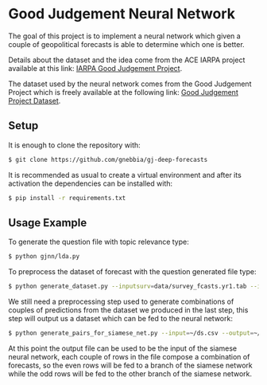 # Good Judgement Neural Network

The goal of this project is to implement a neural network which given a couple of geopolitical forecasts is able 
to determine which one is better.

Details about the dataset and the idea come from the ACE IARPA project
available at this link:
[IARPA Good Judgement
Project](https://www.dni.gov/index.php/newsroom/press-releases/item/1751-iarpa-announces-publication-of-data-from-the-good-judgment-project
"IARPA Good Judgement Project").

The dataset used by the neural network comes from the Good Judgement Project 
which is freely available at the following link:
[Good Judgement Project Dataset](https://doi.org/10.7910/DVN/BPCDH5
"Good Judgement Project Dataset").

## Setup

It is enough to clone the repository with:
```bash 
$ git clone https://github.com/gnebbia/gj-deep-forecasts
```

It is recommended as usual to create a virtual environment and after its activation 
the dependencies can be installed with:
```bash
$ pip install -r requirements.txt
```

## Usage Example

To generate the question file with topic relevance type:
```bash
$ python gjnn/lda.py
```

To preprocess the dataset of forecast with the question generated file type:
```bash
$ python generate_dataset.py --inputsurv=data/survey_fcasts.yr1.tab --inputquest=data/questions_w_topics.csv --outputf=~/ds.csv
```

We still need a preprocessing step used to generate combinations of couples of predictions from the dataset we 
produced in the last step, this step will output us a dataset which can be fed to the neural network:
```bash
$ python generate_pairs_for_siamese_net.py --input=~/ds.csv --output=~/ds_with_combinations.csv
```

At this point the output file can be used to be the input of the siamese neural network, each couple of rows
in the file compose a combination of forecasts, so the even rows will be fed to a branch of the siamese network
while the odd rows will be fed to the other branch of the siamese network.

